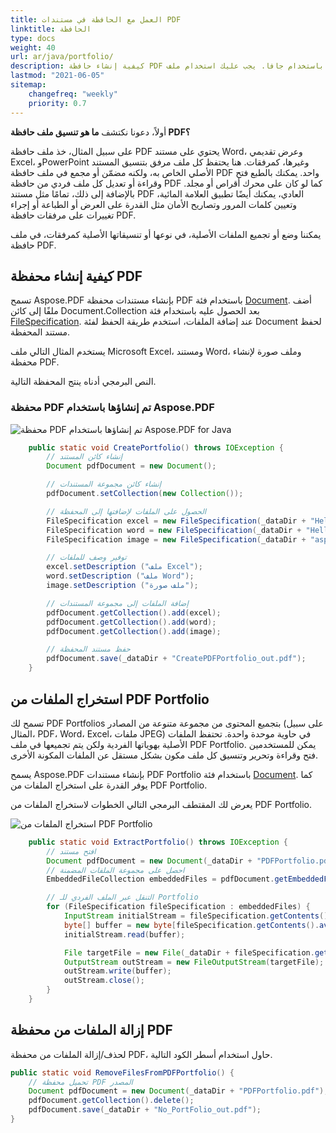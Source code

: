 ```yaml
---
title: العمل مع الحافظة في مستندات PDF
linktitle: الحافظة
type: docs
weight: 40
url: ar/java/portfolio/
description: كيفية إنشاء حافظة PDF باستخدام جافا. يجب عليك استخدام ملف Microsoft Excel، ومستند Word، وملف صورة لإنشاء حافظة PDF.
lastmod: "2021-06-05"
sitemap:
    changefreq: "weekly"
    priority: 0.7
---
```


أولاً، دعونا نكتشف **ما هو تنسيق ملف حافظة PDF؟**

على سبيل المثال، خذ ملف حافظة PDF يحتوي على مستند Word، وعرض تقديمي Excel، وPowerPoint وغيرها، كمرفقات. هنا يحتفظ كل ملف مرفق بتنسيق المستند الأصلي الخاص به، ولكنه مضمّن أو مجمع في ملف حافظة PDF واحد. يمكنك بالطبع فتح وقراءة أو تعديل كل ملف فردي من حافظة PDF كما لو كان على محرك أقراص أو مجلد. بالإضافة إلى ذلك، تمامًا مثل مستند PDF العادي، يمكنك أيضًا تطبيق العلامة المائية، وتعيين كلمات المرور وتصاريح الأمان مثل القدرة على العرض أو الطباعة أو إجراء تغييرات على مرفقات حافظة PDF.

يمكننا وضع أو تجميع الملفات الأصلية، في نوعها أو تنسيقاتها الأصلية كمرفقات، في ملف حافظة PDF.

## كيفية إنشاء محفظة PDF

تسمح Aspose.PDF بإنشاء مستندات محفظة PDF باستخدام فئة [Document](https://reference.aspose.com/pdf/java/com.aspose.pdf/Document). أضف ملفًا إلى كائن Document.Collection بعد الحصول عليه باستخدام فئة [FileSpecification](https://reference.aspose.com/pdf/java/com.aspose.pdf/FileSpecification). عند إضافة الملفات، استخدم طريقة الحفظ لفئة Document لحفظ مستند المحفظة.

يستخدم المثال التالي ملف Microsoft Excel، ومستند Word، وملف صورة لإنشاء محفظة PDF.

النص البرمجي أدناه ينتج المحفظة التالية.

### محفظة PDF تم إنشاؤها باستخدام Aspose.PDF

![محفظة PDF تم إنشاؤها باستخدام Aspose.PDF for Java](working-with-pdf-portfolio_1.jpg)

```java
    public static void CreatePortfolio() throws IOException {
        // إنشاء كائن المستند
        Document pdfDocument = new Document();

        // إنشاء كائن مجموعة المستندات
        pdfDocument.setCollection(new Collection());

        // الحصول على الملفات لإضافتها إلى المحفظة
        FileSpecification excel = new FileSpecification(_dataDir + "HelloWorld.xlsx");
        FileSpecification word = new FileSpecification(_dataDir + "HelloWorld.docx");
        FileSpecification image = new FileSpecification(_dataDir + "aspose-logo.jpg");

        // توفير وصف للملفات
        excel.setDescription ("ملف Excel");
        word.setDescription ("ملف Word");
        image.setDescription ("ملف صورة");

        // إضافة الملفات إلى مجموعة المستندات
        pdfDocument.getCollection().add(excel);
        pdfDocument.getCollection().add(word);
        pdfDocument.getCollection().add(image);

        // حفظ مستند المحفظة
        pdfDocument.save(_dataDir + "CreatePDFPortfolio_out.pdf");
    }
```


## استخراج الملفات من PDF Portfolio

تسمح لك PDF Portfolios بتجميع المحتوى من مجموعة متنوعة من المصادر (على سبيل المثال، PDF، Word، Excel، ملفات JPEG) في حاوية موحدة واحدة. تحتفظ الملفات الأصلية بهوياتها الفردية ولكن يتم تجميعها في ملف PDF Portfolio. يمكن للمستخدمين فتح وقراءة وتحرير وتنسيق كل ملف مكون بشكل مستقل عن الملفات المكونة الأخرى.

يسمح Aspose.PDF بإنشاء مستندات PDF Portfolio باستخدام فئة [Document](https://reference.aspose.com/pdf/java/com.aspose.pdf/Document). كما يوفر القدرة على استخراج الملفات من PDF Portfolio.

يعرض لك المقتطف البرمجي التالي الخطوات لاستخراج الملفات من PDF Portfolio.

![استخراج الملفات من PDF Portfolio](working-with-pdf-portfolio_2.jpg)

```java
    public static void ExtractPortfolio() throws IOException {
        // افتح مستند
        Document pdfDocument = new Document(_dataDir + "PDFPortfolio.pdf");
        // احصل على مجموعة الملفات المضمنة
        EmbeddedFileCollection embeddedFiles = pdfDocument.getEmbeddedFiles();

        // التنقل عبر الملف الفردي للـ Portfolio
        for (FileSpecification fileSpecification : embeddedFiles) {
            InputStream initialStream = fileSpecification.getContents();
            byte[] buffer = new byte[fileSpecification.getContents().available()];
            initialStream.read(buffer);

            File targetFile = new File(_dataDir + fileSpecification.getName());
            OutputStream outStream = new FileOutputStream(targetFile);
            outStream.write(buffer);
            outStream.close();
        }
    }
```


## إزالة الملفات من محفظة PDF

لحذف/إزالة الملفات من محفظة PDF، حاول استخدام أسطر الكود التالية.

```java
public static void RemoveFilesFromPDFPortfolio() {
    // تحميل محفظة PDF المصدر
    Document pdfDocument = new Document(_dataDir + "PDFPortfolio.pdf");
    pdfDocument.getCollection().delete();
    pdfDocument.save(_dataDir + "No_PortFolio_out.pdf");
}
```